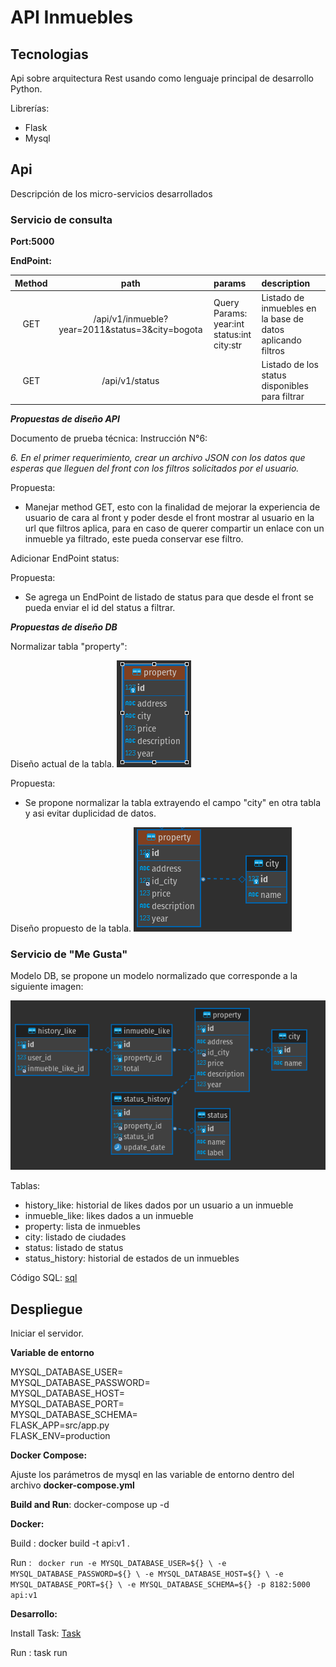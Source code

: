 # API Inmuebles


## Tecnologias

Api sobre arquitectura Rest usando como lenguaje principal de desarrollo Python.

Librerías:
- Flask
- Mysql

## Api

Descripción de los micro-servicios desarrollados

### Servicio de consulta

**Port:5000**

**EndPoint:**

| Method | path | params | description |
| :------: | :------: | :---- | :--- |
| GET    | /api/v1/inmueble?year=2011&status=3&city=bogota | Query Params: <br> year:int <br> status:int <br>  city:str | Listado de inmuebles en la base de datos aplicando filtros  |
| GET    | /api/v1/status | | Listado de los status disponibles para filtrar |

***Propuestas de diseño API***

Documento de prueba técnica: Instrucción N°6:

*6. En el primer requerimiento, crear un archivo JSON con los datos que esperas que
lleguen del front con los filtros solicitados por el usuario.*

Propuesta:

- Manejar method GET, esto con la finalidad de mejorar la experiencia de usuario de cara al front y poder desde el front mostrar al usuario en la url que filtros aplica, para en caso de querer compartir un enlace con un inmueble ya filtrado, este pueda conservar ese filtro. 

Adicionar EndPoint status:

Propuesta:

- Se agrega un EndPoint de listado de status para que desde el front se pueda enviar el id del status a filtrar. 

***Propuestas de diseño DB***

Normalizar tabla "property":

Diseño actual de la tabla.
![property](prop_old.png)

Propuesta:

- Se propone normalizar la tabla extrayendo el campo "city" en otra tabla y asi evitar duplicidad de datos. 

Diseño propuesto de la tabla.
![property](prop_nnew.png)



### Servicio de "Me Gusta"

Modelo DB, se propone un modelo normalizado que corresponde a la siguiente imagen:

![property](model_db.png)

Tablas:

- history_like: historial de likes dados por un usuario a un inmueble
- inmueble_like: likes dados a un inmueble
- property: lista de inmuebles
- city: listado de ciudades
- status: listado de status
- status_history: historial de estados de un inmuebles

Código SQL: [sql](scheme.sql)

## Despliegue

Iniciar el servidor.

**Variable de entorno**

MYSQL_DATABASE_USER=<br>
MYSQL_DATABASE_PASSWORD=<br>
MYSQL_DATABASE_HOST=<br>
MYSQL_DATABASE_PORT=<br>
MYSQL_DATABASE_SCHEMA=<br>
FLASK_APP=src/app.py<br>
FLASK_ENV=production<br>

**Docker Compose:**

Ajuste los parámetros de mysql en las variable de entorno dentro del archivo **docker-compose.yml**

**Build and Run**: docker-compose up -d

**Docker:**

Build : docker build -t api:v1 .

Run : `
docker run -e MYSQL_DATABASE_USER=${} \
-e MYSQL_DATABASE_PASSWORD=${} \
-e MYSQL_DATABASE_HOST=${} \
-e MYSQL_DATABASE_PORT=${} \
-e MYSQL_DATABASE_SCHEMA=${} -p 8182:5000 api:v1`

**Desarrollo:**

Install Task: [Task](https://taskfile.dev/#/)

Run
: task run

